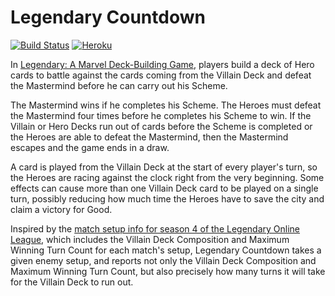 # Legendary Countdown

[![Build Status](https://travis-ci.org/michaeljb/legendary-countdown.svg?branch=master)](https://travis-ci.org/michaeljb/legendary-countdown)
[![Heroku](https://heroku-badge.herokuapp.com/?app=legendary-countdown)](https://legendary-countdown.herokuapp.com)

In
[Legendary: A Marvel Deck-Building Game](http://www.upperdeck.com/products/entertainment/marvel/marvel-legendary.aspx),
players build a deck of Hero cards to battle against the cards coming from the
Villain Deck and defeat the Mastermind before he can carry out his Scheme.

The Mastermind wins if he completes his Scheme. The Heroes must defeat the
Mastermind four times before he completes his Scheme to win. If the Villain or
Hero Decks run out of cards before the Scheme is completed or the Heroes are
able to defeat the Mastermind, then the Mastermind escapes and the game ends in
a draw.

A card is played from the Villain Deck at the start of every player's turn, so
the Heroes are racing against the clock right from the very beginning. Some
effects can cause more than one Villain Deck card to be played on a single turn,
possibly reducing how much time the Heroes have to save the city and claim a
victory for Good.

Inspired by the
[match setup info for season 4 of the Legendary Online League](http://boardgamegeek.com/article/17058875#17058875),
which includes the Villain Deck Composition and Maximum Winning Turn Count for
each match's setup, Legendary Countdown takes a given enemy setup, and reports
not only the Villain Deck Composition and Maximum Winning Turn Count, but also
precisely how many turns it will take for the Villain Deck to run out.
